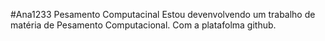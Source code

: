 #Ana1233
Pesamento Computacinal
Estou devenvolvendo um trabalho de matéria de Pesamento Computacional.
Com a platafolma github.
